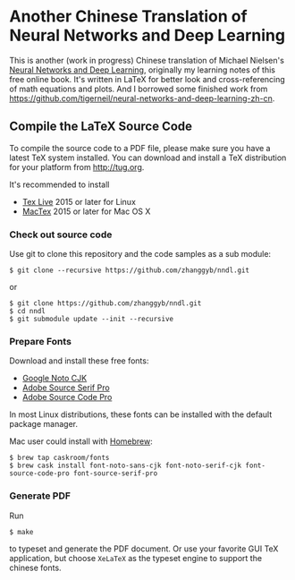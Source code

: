 # Another Chinese Translation of Neural Networks and Deep Learning

This is another (work in progress) Chinese translation of Michael Nielsen's
[Neural Networks and Deep Learning](http://neuralnetworksanddeeplearning.com/),
originally my learning notes of this free online book. It's written in
LaTeX for better look and cross-referencing of math equations and plots. And I
borrowed some finished work from
https://github.com/tigerneil/neural-networks-and-deep-learning-zh-cn.

## Compile the LaTeX Source Code

To compile the source code to a PDF file, please make sure you have a latest TeX
system installed. You can download and install a TeX distribution for your
platform from http://tug.org.

It's recommended to install
- [Tex Live](http://tug.org/texlive/) 2015 or later for Linux
- [MacTex](http://tug.org/mactex/) 2015 or later for Mac OS X

### Check out source code

Use git to clone this repository and the code samples as a sub module:

```shell
$ git clone --recursive https://github.com/zhanggyb/nndl.git
```

or

```shell
$ git clone https://github.com/zhanggyb/nndl.git
$ cd nndl
$ git submodule update --init --recursive
```

### Prepare Fonts

Download and install these free fonts:

- [Google Noto CJK](https://www.google.com/get/noto/help/cjk/)
- [Adobe Source Serif Pro](https://github.com/adobe-fonts/source-serif-pro)
- [Adobe Source Code Pro](https://github.com/adobe-fonts/source-code-pro)

In most Linux distributions, these fonts can be installed with the default package manager.

Mac user could install with [Homebrew](https://brew.sh/):

```shell
$ brew tap caskroom/fonts
$ brew cask install font-noto-sans-cjk font-noto-serif-cjk font-source-code-pro font-source-serif-pro
```

### Generate PDF

Run

``` shell
$ make
```

to typeset and generate the PDF document. Or use your favorite GUI TeX
application, but choose `XeLaTeX` as the typeset engine to support the chinese
fonts.

